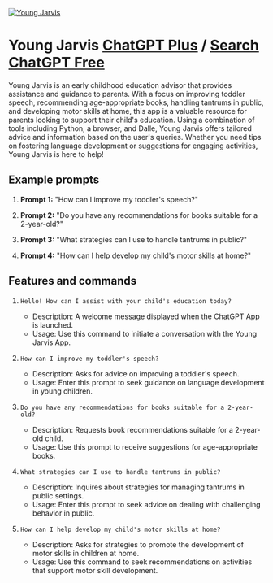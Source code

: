 
[![Young Jarvis](https://files.oaiusercontent.com/file-fEqnXXRFoY5ijvwDBUNCRrJ0?se=2123-10-16T05%3A09%3A03Z&sp=r&sv=2021-08-06&sr=b&rscc=max-age%3D31536000%2C%20immutable&rscd=attachment%3B%20filename%3De861f746-a11b-4741-896d-313f56c192a5.png&sig=mltQC5qH/8Qkw5GtazK0bC7ZJ0Ds8MXCg5ZwNHf4l5g%3D)](https://chat.openai.com/g/g-AA8MG6fEI-young-jarvis)

# Young Jarvis [ChatGPT Plus](https://chat.openai.com/g/g-AA8MG6fEI-young-jarvis) / [Search ChatGPT Free](https://gptcall.net/index.html#/?search=Young%20Jarvis)

Young Jarvis is an early childhood education advisor that provides assistance and guidance to parents. With a focus on improving toddler speech, recommending age-appropriate books, handling tantrums in public, and developing motor skills at home, this app is a valuable resource for parents looking to support their child's education. Using a combination of tools including Python, a browser, and Dalle, Young Jarvis offers tailored advice and information based on the user's queries. Whether you need tips on fostering language development or suggestions for engaging activities, Young Jarvis is here to help!

## Example prompts

1. **Prompt 1:** "How can I improve my toddler's speech?"

2. **Prompt 2:** "Do you have any recommendations for books suitable for a 2-year-old?"

3. **Prompt 3:** "What strategies can I use to handle tantrums in public?"

4. **Prompt 4:** "How can I help develop my child's motor skills at home?"

## Features and commands

1. `Hello! How can I assist with your child's education today?`
   - Description: A welcome message displayed when the ChatGPT App is launched.
   - Usage: Use this command to initiate a conversation with the Young Jarvis App.

2. `How can I improve my toddler's speech?`
   - Description: Asks for advice on improving a toddler's speech.
   - Usage: Enter this prompt to seek guidance on language development in young children.

3. `Do you have any recommendations for books suitable for a 2-year-old?`
   - Description: Requests book recommendations suitable for a 2-year-old child.
   - Usage: Use this prompt to receive suggestions for age-appropriate books.

4. `What strategies can I use to handle tantrums in public?`
   - Description: Inquires about strategies for managing tantrums in public settings.
   - Usage: Enter this prompt to seek advice on dealing with challenging behavior in public.

5. `How can I help develop my child's motor skills at home?`
   - Description: Asks for strategies to promote the development of motor skills in children at home.
   - Usage: Use this command to seek recommendations on activities that support motor skill development.


